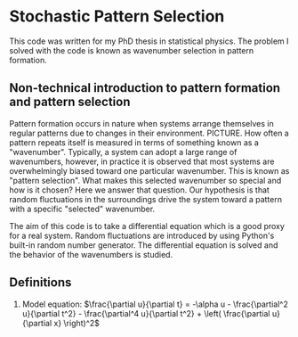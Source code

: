 # Stochastic Pattern Selection

This code was written for my PhD thesis in statistical physics. The problem I solved with the code is known as wavenumber selection in pattern formation.

## Non-technical introduction to pattern formation and pattern selection
Pattern formation occurs in nature when systems arrange themselves in regular patterns due to changes in their environment. PICTURE.
How often a pattern repeats itself is measured in terms of something known as a "wavenumber". Typically, a system can adopt a large range of wavenumbers, however, in practice it is observed that most systems are overwhelmingly biased toward one particular wavenumber. This is known as "pattern selection". What makes this selected wavenumber so special and how is it chosen? Here we answer that question. Our hypothesis is that random fluctuations in the surroundings drive the system toward a pattern with a specific "selected" wavenumber.

The aim of this code is to take a differential equation which is a good proxy for a real system. Random fluctuations are introduced by using Python's built-in random number generator. The differential equation is solved and the behavior of the wavenumbers is studied.

## Definitions
1. Model equation: $\frac{\partial u}{\partial t} = -\alpha u - \frac{\partial^2 u}{\partial t^2} - \frac{\partial^4 u}{\partial t^2} + \left( \frac{\partial u}{\partial x} \right)^2$

